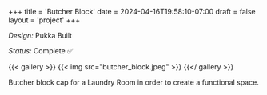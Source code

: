 +++
title = 'Butcher Block'
date = 2024-04-16T19:58:10-07:00
draft = false
layout = 'project'
+++

_Design:_ Pukka Built

_Status:_ Complete ✅

<!--more-->

{{< gallery >}}
    {{< img src="butcher_block.jpeg" >}}
{{</ gallery >}}

Butcher block cap for a Laundry Room in order to create a functional space.
